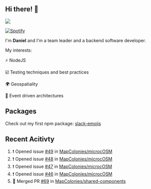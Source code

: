 ## Hi there! 👋

<p>
  <img src="https://github-readme-stats.vercel.app/api?username=syncush&theme=tokyonight">
</p>

[![Spotify](https://novatorem-rust.vercel.app/api/spotify)](https://open.spotify.com/user/syncush)

I'm **Daniel** and I'm a team leader and a backend software developer.

My interests:

⚡ NodeJS

☑️ Testing techniques and best practices

🌍 Geospatiality

🧠 Event driven architectures

## Packages
Check out my first npm package: [slack-emojis](https://www.npmjs.com/package/slack-emojis)

## Recent Acitivty
<!--START_SECTION:activity-->
1. ❗️ Opened issue [#49](https://github.com/MapColonies/microcOSM/issues/49) in [MapColonies/microcOSM](https://github.com/MapColonies/microcOSM)
2. ❗️ Opened issue [#48](https://github.com/MapColonies/microcOSM/issues/48) in [MapColonies/microcOSM](https://github.com/MapColonies/microcOSM)
3. ❗️ Opened issue [#47](https://github.com/MapColonies/microcOSM/issues/47) in [MapColonies/microcOSM](https://github.com/MapColonies/microcOSM)
4. ❗️ Opened issue [#46](https://github.com/MapColonies/microcOSM/issues/46) in [MapColonies/microcOSM](https://github.com/MapColonies/microcOSM)
5. 🎉 Merged PR [#69](https://github.com/MapColonies/shared-components/pull/69) in [MapColonies/shared-components](https://github.com/MapColonies/shared-components)
<!--END_SECTION:activity-->
